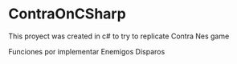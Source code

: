 # ContraOnCSharp
This proyect was created in c# to try to replicate Contra Nes game

Funciones por implementar
Enemigos
Disparos

